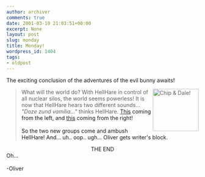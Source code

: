 ```yaml
---
author: archiver
comments: true
date: 2001-03-19 21:03:51+00:00
excerpt: None
layout: post
slug: monday
title: Monday!
wordpress_id: 1404
tags:
- oldpost
---
```


The exciting conclusion of the adventures of the evil bunny awaits!<blockquote><img src="http://www.oliverweb.com/stuff/chipdale.gif" width=120 height=111 alt="Chip &amp; Dale!" align=right>What will the world do? With HellHare in control of all nuclear silos, the world seems powerless! It is now that HellHare hears two different sounds... <i>"Doze zund vamilia..."</i> thinks HellHare. <a href="http://www.oliverweb.com/stuff/dt.mid">This<a> coming from the left, and <a href="http://www.oliverweb.com/stuff/rr.mid">this<a> coming from the right!<br /><br />So the two new groups come and ambush HellHare! And... uh.. oop.. ugh... Oliver gets writer's block.</blockquote><center>THE END</center> Oh...<br /><br />-Oliver